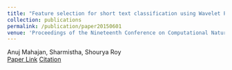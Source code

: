 ```yaml
---
title: "Feature selection for short text classification using Wavelet Packet Transform"
collection: publications
permalink: /publication/paper20150601
venue: 'Proceedings of the Nineteenth Conference on Computational Natural Language Learning. 2015'
---
```

Anuj Mahajan, Sharmistha, Shourya Roy\
[Paper Link](http://anuj-mahajan.github.io/files/wptnlp.pdf)    [Citation](/bibtex/paper1.html)
